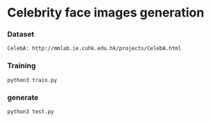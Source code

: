 # Celebrity face images generation

### Dataset

    CelebA: http://mmlab.ie.cuhk.edu.hk/projects/CelebA.html

### Training

    python3 train.py
    
### generate

    python3 test.py
